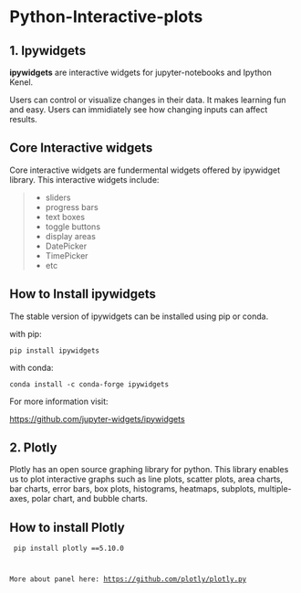 # Python-Interactive-plots
## 1. Ipywidgets
**ipywidgets** are interactive widgets for jupyter-notebooks and Ipython Kenel.

Users can control or visualize changes in their data.
It makes learning fun and easy. Users can immidiately see how changing inputs can affect results.


## Core Interactive widgets

Core interactive widgets are fundermental widgets offered by ipywidget library.
This interactive widgets include:

>- sliders
>- progress bars
>- text boxes
>- toggle buttons
>- display areas
>- DatePicker
>- TimePicker
>- etc

## How to Install ipywidgets

The stable version of ipywidgets can be installed using pip or conda.

with pip:

<code>pip install ipywidgets</code>

with conda:

<code>conda install -c conda-forge ipywidgets</code>

For more information visit:

https://github.com/jupyter-widgets/ipywidgets
## 2. Plotly
Plotly has an open source graphing library for python. This library enables us to plot interactive graphs such as line plots, scatter plots, area charts, bar charts, error bars, box plots, histograms, heatmaps, subplots, multiple-axes, polar chart, and bubble charts.



## How to install Plotly

<code> pip install plotly ==5.10.0 </panel>

More about panel here: https://github.com/plotly/plotly.py





